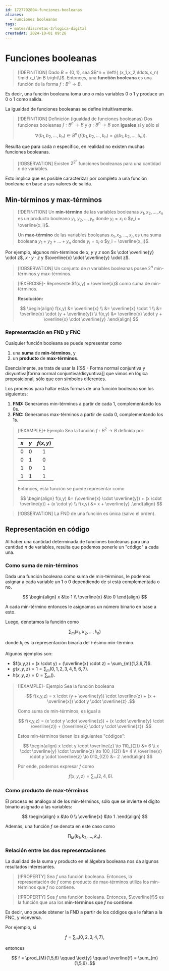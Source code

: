 ```yaml
---
id: 1727792804-funciones-booleanas
aliases:
  - Funciones booleanas
tags:
  - mates/discretas-2/logica-digital
createdAt: 2024-10-01 09:26
---
```


# Funciones booleanas

> [!DEFINITION]
> Dado $B = \left\{ 0, 1 \right\}$, sea $B^n = \left\{ (x_1,x_2,\ldots,x_n) \lmid x_i \in B \right\}$. Entonces, una **functión booleana** es una función de la forma $f: B^n \to B$.

Es decir, una función booleana toma uno o más variables $0$ o $1$ y produce un $0$ o $1$ como salida.

La igualdad de funciones booleanas se define intuitivamente.

> [!DEFINITION] Definición (igualdad de funciones booleanas)
> Dos funciones booleanas $f: B^n \to B$ y $g: B^n \to B$ son **iguales** si y sólo si
> 
> $$
> \forall (b_1,b_2,\ldots,b_n) \in B^n \, (f(b_1,b_2,\ldots,b_n) = g(b_1,b_2,\ldots,b_n))
> .$$

Resulta que para cada $n$ específico, en realidad no existen muchas funciones booleanas.

> [!OBSERVATION]
> Existen $2^{2^n}$ funciones booleanas para una cantidad $n$ de variables.

Esto implica que es posible caracterizar por completo a una función booleana en base a sus valores de salida.

## Min-términos y max-términos

> [!DEFINITION]
> Un **min-término** de las variables booleanas $x_1,x_2,\ldots,x_n$ es un producto booleano $y_1,y_2,\ldots,y_n$ donde $y_i = x_i$ o $y_i = \overline{x_i}$.
> 
> 
> Un **max-término** de las variables booleanas $x_1,x_2,\ldots,x_n$ es una suma booleana $y_1 + y_2 + \ldots + y_n$ donde $y_i = x_i$ o $y_i = \overline{x_i}$.

Por ejemplo, algunos min-términos de $x$, $y$ y $z$ son $x \cdot \overline{y} \cdot z$, $x \cdot y \cdot z$ y $\overline{x} \cdot \overline{y} \cdot z$.

> [!OBSERVATION]
> Un conjunto de $n$ variables booleanas posee $2^n$ min-términos y max-términos.

> [!EXERCISE]-
> Represente $f(x,y) = \overline{x}$ como suma de min-términos.
> 
> **Resolución:**
> 
> $$
> \begin{align}
> f(x,y) &= \overline{x} \\
>        &= \overline{x} \cdot 1 \\
>        &= \overline{x} \cdot (y + \overline{y}) \\
> f(x,y) &= \overline{x} \cdot y + \overline{x} \cdot \overline{y}
> .\end{align}
> $$

### Representación en FND y FNC

Cualquier función booleana se puede representar como

1. una **suma** de **min-términos**, y
2. un **producto** de **max-términos**.

Esencialmente, se trata de usar la [[S5 - Forma normal conjuntiva y disyuntiva|forma normal conjuntiva/disyuntiva]] que vimos en lógica proposicional, sólo que con símbolos diferentes.

Los procesos para hallar estas formas de una función booleana son los siguientes:

1. **FND:** Generamos min-términos a partir de cada $1$, complementando los $0$s.
2. **FNC:** Generamos max-términos a partir de cada $0$, complementando los $1$s.

> [!EXAMPLE]+ Ejemplo
> Sea la función $f: B^2 \to B$ definida por:
> 
> 
> | $x$ | $y$ | $f(x,y)$ |
> | :-: | :-: | :------: |
> | $0$ | $0$ | $1$      |
> | $0$ | $1$ | $0$      |
> | $1$ | $0$ | $1$      |
> | $1$ | $1$ | $1$      |
> 
> Entonces, esta función se puede representar como
> 
> $$
> \begin{align}
> f(x,y) &= (\overline{x} \cdot \overline{y}) + (x \cdot \overline{y}) + (x \cdot y) \\
> f(x,y) &= x + \overline{y}
> .\end{align}
> $$

> [!OBSERVATION]
> La FND de una función es única (salvo el orden).

## Representación en código

Al haber una cantidad determinada de funciones booleanas para una cantidad $n$ de variables, resulta que podemos ponerle un "código" a cada una.

### Como suma de min-términos

Dada una función booleana como suma de min-términos, le podemos asignar a cada variable un $1$ o $0$ dependiendo de si está complementada o no.

$$
\begin{align}
x &\to 1 \\
\overline{x} &\to 0
\end{align}
$$

A cada min-término entonces le asignamos un número binario en base a esto.

Luego, denotamos la función como

$$
\sum_{m}(k_1,k_2,\ldots,k_n)
$$

donde $k_i$ es la representación binaria del $i$-ésimo min-término.

Algunos ejemplos son:

- $f(x,y,z) = (x \cdot y) + (\overline{x} \cdot z) = \sum_{m}(1,3,6,7)$.
- $g(x,y,z) = 1 = \sum_{m}(0,1,2,3,4,5,6,7)$.
- $h(x,y,z) = 0 = \sum_{m}()$.

> [!EXAMPLE]- Ejemplo
> Sea la función booleana
> 
> $$
> f(x,y,z) = x \cdot (y + \overline{y}) \cdot \overline{z} + (x + \overline{x}) \cdot y \cdot \overline{z}
> .$$
> 
> Como suma de min-términos, es igual a
> 
> $$
> f(x,y,z) = (x \cdot y \cdot \overline{z}) + (x \cdot \overline{y} \cdot \overline{z}) + (\overline{x} \cdot y \cdot \overline{z})
> .$$
> 
> Estos min-términos tienen los siguientes "códigos":
> 
> $$
> \begin{align}
> x \cdot y \cdot \overline{z} \to 110_{(2)} &= 6 \\
> x \cdot \overline{y} \cdot \overline{z} \to 100_{(2)} &= 4 \\
> \overline{x} \cdot y \cdot \overline{z} \to 010_{(2)} &= 2
> .\end{align}
> $$
> 
> Por ende, podemos expresar $f$ como
> 
> $$
> f(x,y,z) = \sum_{m}(2,4,6)
> .$$

### Como producto de max-términos

El proceso es análogo al de los min-términos, sólo que se invierte el dígito binario asignado a las variables:

$$
\begin{align}
x &\to 0 \\
\overline{x} &\to 1
.\end{align}
$$

Además, una función $f$ se denota en este caso como

$$
\prod_{M}(k_1,k_2,\ldots,k_n)
.$$

### Relación entre las dos representaciones

La dualidad de la suma y producto en el álgebra booleana nos da algunos resultados interesantes.

> [!PROPERTY]
> Sea $f$ una función booleana. Entonces, la representación de $f$ como producto de max-términos utiliza los min-términos que $f$ no contiene.

> [!PROPERTY]
> Sea $f$ una función booleana. Entonces, $\overline{f}$ es la función que usa los **min-términos que $f$ no contiene**.

Es decir, uno puede obtener la FND a partir de los códigos que le faltan a la FNC, y viceversa.

Por ejemplo, si

$$
f = \sum_m (0,2,3,4,7)
,$$

entonces

$$
f = \prod_{M}(1,5,6) \qquad \text{y} \qquad \overline{f} = \sum_{m}(1,5,6)
.$$
